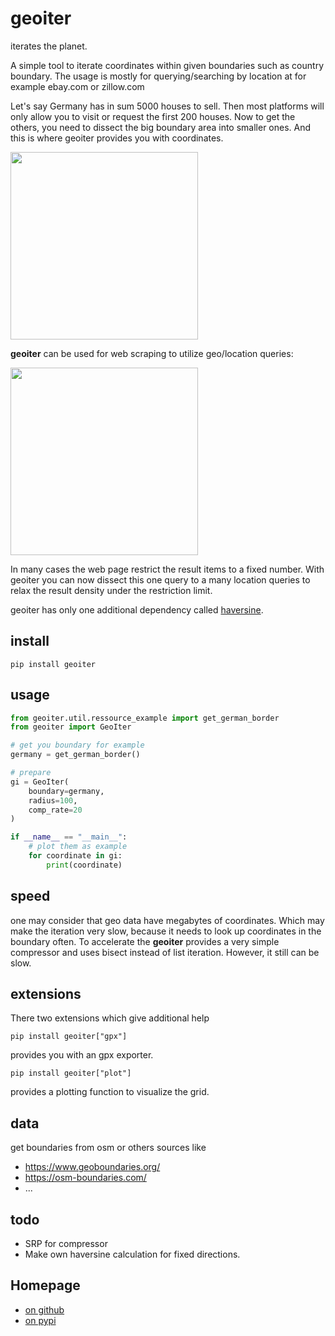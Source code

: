 # geoiter
iterates the planet.

A simple tool to iterate coordinates within given boundaries such as country boundary.
The usage is mostly for querying/searching by location at for example ebay.com or zillow.com
 
Let's say Germany has in sum 5000 houses to sell. Then most platforms will only allow you to visit or request the first 200 houses. 
Now to get the others, you need to dissect the big boundary area into smaller ones.
And this is where geoiter provides you with coordinates.

<img src="https://user-images.githubusercontent.com/84661606/159549731-44de6016-0582-4ef2-94ba-646b6277aec3.png" width="300" />


**geoiter** can be used for web scraping to utilize geo/location queries:

<img src="https://user-images.githubusercontent.com/84661606/159549754-470fa19f-a826-44ad-b76c-6c338ae72b1b.png" width="300"/>

In many cases the web page restrict the result items to a fixed number. 
With geoiter you can now dissect this one query to a many location queries to relax 
the result density under the restriction limit.

geoiter has only one additional dependency called [haversine](https://pypi.org/project/haversine/).

## install
    pip install geoiter

## usage

```python
from geoiter.util.ressource_example import get_german_border
from geoiter import GeoIter

# get you boundary for example
germany = get_german_border()

# prepare
gi = GeoIter(
    boundary=germany,
    radius=100,
    comp_rate=20
)

if __name__ == "__main__":
    # plot them as example
    for coordinate in gi:
        print(coordinate)
```
## speed
one may consider that geo data have megabytes of coordinates. Which may make the iteration very slow,
because it needs to look up coordinates in the boundary often.
To accelerate the **geoiter** provides a very simple compressor and uses bisect instead of list iteration.
However, it still can be slow.

## extensions
There two extensions which give additional help

    pip install geoiter["gpx"]

provides you with an gpx exporter.

    pip install geoiter["plot"]

provides a plotting function to visualize the grid.

## data
get boundaries from osm or others sources like
* https://www.geoboundaries.org/
* https://osm-boundaries.com/
* ...

## todo
* SRP for compressor
* Make own haversine calculation for fixed directions.

## Homepage
* <a href="https://github.com/cloasdata/geoiter">on github </a>
* <a href="https://pypi.org/project/geoiter">on pypi </a>